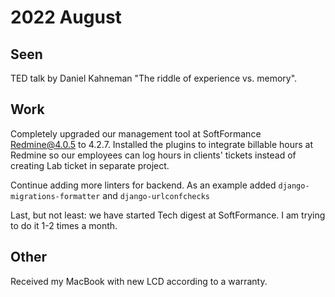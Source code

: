 # 2022 August

## Seen

TED talk by Daniel Kahneman "The riddle of experience vs. memory". 

## Work

Completely upgraded our management tool at SoftFormance Redmine@4.0.5 to 4.2.7. Installed the plugins to integrate
billable hours at Redmine so our employees can log hours in clients' tickets instead of 
creating Lab ticket in separate project.

Continue adding more linters for backend. As an example added `django-migrations-formatter` and `django-urlconfchecks`

Last, but not least: we have started Tech digest at SoftFormance. I am trying to do it 1-2 times a month.

## Other

Received my MacBook with new LCD according to a warranty.
